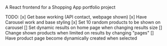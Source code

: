 A React frontend for a Shopping App portfolio project

TODO:
[x] Get base working (API contact, webpage shown)
[x] Have Carousel work and base styling
    [x] Set 10 random products to be shown on carousel
[] Set dynamic results on home page when changing results size
[] Change shown products when limited on results by changing "pages"
[] Have product page become dynamically created when selected
